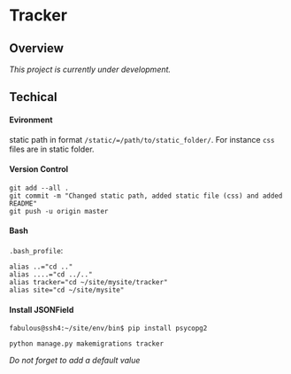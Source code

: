 # Tracker
## Overview
*This project is currently under development.*
## Techical
#### Evironment
static path in format ```/static/=/path/to/static_folder/```. For instance ```css``` files are in static folder.
#### Version Control
```
git add --all .                                                                                                                      
git commit -m "Changed static path, added static file (css) and added README"                                                        
git push -u origin master
```

#### Bash

```.bash_profile```:

```
alias ..="cd .."                                                                                                                            
alias ....="cd ../.."                                                                                                                       
alias tracker="cd ~/site/mysite/tracker"                                                                                                    
alias site="cd ~/site/mysite"
```

#### Install JSONField

```fabulous@ssh4:~/site/env/bin$ pip install psycopg2```

```python manage.py makemigrations tracker```

*Do not forget to add a default value*


